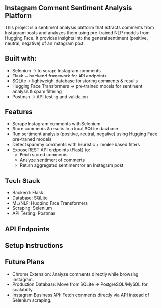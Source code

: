 ## Instagram Comment Sentiment Analysis Platform

This project is a sentiment analysis platform that extracts comments from Instagram posts and analyzes them using pre-trained NLP models from Hugging Face. It provides insights into the general sentiment (positive, neutral, negative) of an Instagram post.

## Built with:
- Selenium → to scrape Instagram comments
- Flask → backend framework for API endpoints
- SQLite → lightweight database for storing comments & results
- Hugging Face Transformers → pre-trained models for sentiment analysis & spam filtering
- Postman → API testing and validation

## Features
- Scrape Instagram comments with Selenium
- Store comments & results in a local SQLite database
- Run sentiment analysis (positive, neutral, negative) using Hugging Face pre-trained models
- Detect spammy comments with heuristic + model-based filters
- Expose REST API endpoints (Flask) to:
  - Fetch stored comments
  - Analyze sentiment of comments
  - Return aggregated sentiment for an Instagram post

## Tech Stack
- Backend: Flask
- Database: SQLite
- ML/NLP: Hugging Face Transformers
- Scraping: Selenium
- API Testing: Postman

## API Endpoints

## Setup Instructions

## Future Plans
- Chrome Extension: Analyze comments directly while browsing Instagram.
- Production Database: Move from SQLite → PostgreSQL/MySQL for scalability.
- Instagram Business API: Fetch comments directly via API instead of Selenium scraping.

